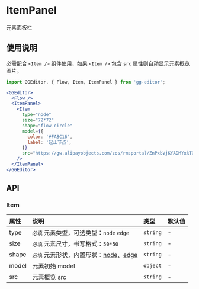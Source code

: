 # ItemPanel

元素面板栏

## 使用说明

必需配合 `<Item />` 组件使用，如果 `<Item />` 包含 `src` 属性则自动显示元素概览图片。

```jsx
import GGEditor, { Flow, Item, ItemPanel } from 'gg-editor';

<GGEditor>
  <Flow />
  <ItemPanel>
    <Item
      type="node"
      size="72*72"
      shape="flow-circle"
      model={{
        color: '#FA8C16',
        label: '起止节点',
      }}
      src="https://gw.alipayobjects.com/zos/rmsportal/ZnPxbVjKYADMYxkTQXRi.svg"
    />
  </ItemPanel>
</GGEditor>
```

## API

### Item

| 属性 | 说明 | 类型 | 默认值 |
| :--- | :--- | :--- | :--- |
| type | `必填` 元素类型，可选类型：`node` `edge` | `string` | - |
| size | `必填` 元素尺寸，书写格式：`50*50` | `string` | - |
| shape | `必填` 元素形状，内置形状：[node](registerNode.zh-CN.md#内置节点)、[edge](registerEdge.zh-CN.md#内置边) | `string` | - |
| model | 元素初始 model | `object` | - |
| src | 元素概览 src | `string` | - |